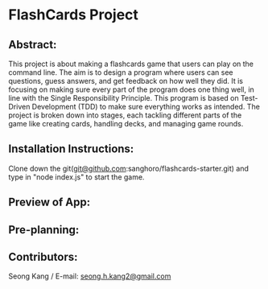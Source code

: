 # FlashCards Project

## Abstract:
This project is about making a flashcards game that users can play on the command line. The aim is to design a program where users can see questions, guess answers, and get feedback on how well they did. It is focusing on making sure every part of the program does one thing well, in line with the Single Responsibility Principle. This program is based on Test-Driven Development (TDD) to make sure everything works as intended. The project is broken down into stages, each tackling different parts of the game like creating cards, handling decks, and managing game rounds. 

## Installation Instructions:
Clone down the git(git@github.com:sanghoro/flashcards-starter.git) and type in "node index.js" to start the game.

## Preview of App:

## Pre-planning:

## Contributors:
Seong Kang / E-mail: seong.h.kang2@gmail.com